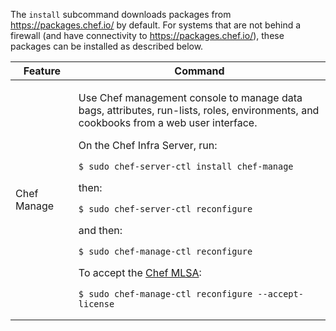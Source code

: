 The `install` subcommand downloads packages from
<https://packages.chef.io/> by default. For systems that are not behind
a firewall (and have connectivity to <https://packages.chef.io/>), these
packages can be installed as described below.

<table>
<colgroup>
<col style="width: 20%" />
<col style="width: 80%" />
</colgroup>
<thead>
<tr class="header">
<th>Feature</th>
<th>Command</th>
</tr>
</thead>
<tbody>
<tr class="odd">
<td><p>Chef Manage</p></td>
<td><p>Use Chef management console to manage data bags, attributes, run-lists, roles, environments, and cookbooks from a web user interface.</p>
<p>On the Chef Infra Server, run:</p>
<div class="sourceCode" id="cb1"><pre class="sourceCode bash"><code class="sourceCode bash"><span id="cb1-1"><a href="#cb1-1"></a>$ <span class="fu">sudo</span> chef-server-ctl install chef-manage</span></code></pre></div>
<p>then:</p>
<div class="sourceCode" id="cb2"><pre class="sourceCode bash"><code class="sourceCode bash"><span id="cb2-1"><a href="#cb2-1"></a>$ <span class="fu">sudo</span> chef-server-ctl reconfigure</span></code></pre></div>
<p>and then:</p>
<div class="sourceCode" id="cb3"><pre class="sourceCode bash"><code class="sourceCode bash"><span id="cb3-1"><a href="#cb3-1"></a>$ <span class="fu">sudo</span> chef-manage-ctl reconfigure</span></code></pre></div>
<p>To accept the <a href="/chef_license/">Chef MLSA</a>:</p>
<div class="sourceCode" id="cb4"><pre class="sourceCode bash"><code class="sourceCode bash"><span id="cb4-1"><a href="#cb4-1"></a>$ <span class="fu">sudo</span> chef-manage-ctl reconfigure --accept-license</span></code></pre></div></td>
</tr>
</tbody>
</table>